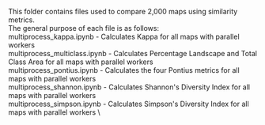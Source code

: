 This folder contains files used to compare 2,000 maps using similarity metrics. \
The general purpose of each file is as follows: \
multiprocess_kappa.ipynb - Calculates Kappa for all maps with parallel workers \
multiprocess_multiclass.ipynb - Calculates Percentage Landscape and Total Class Area for all maps with parallel workers \
multiprocess_pontius.ipynb - Calculates the four Pontius metrics for all maps with parallel workers \
multiprocess_shannon.ipynb - Calculates Shannon's Diversity Index for all maps with parallel workers \
multiprocess_simpson.ipynb - Calculates Simpson's Diversity Index for all maps with parallel workers \
